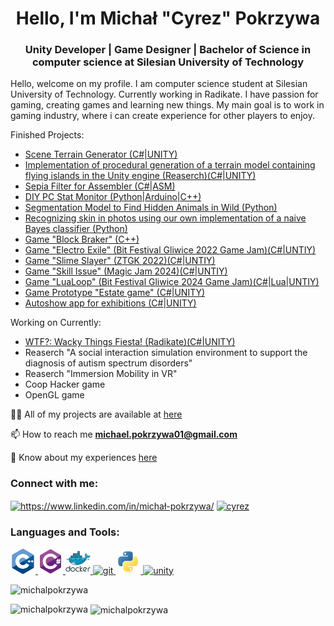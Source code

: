 <h1 align="center">Hello, I'm Michał "Cyrez" Pokrzywa</h1>
<h3 align="center">Unity Developer | Game Designer | Bachelor of Science in computer science at Silesian University of Technology</h3>
Hello, welcome on my profile. I am computer science student at Silesian University of Technology. Currently working in Radikate.
I have passion for gaming, creating games and learning new things.
My main goal is to work in gaming industry, where i can create experience for other players to enjoy.

Finished Projects:
- [Scene Terrain Generator (C#|UNITY)](https://github.com/MichalPokrzywa/TerrainGenerationPP)
- [Implementation of procedural generation of a terrain model containing flying islands in the Unity engine (Reaserch)(C#|UNITY)](https://github.com/MichalPokrzywa/VoxelGenerator)
- [Sepia Filter for Assembler (C#|ASM)](https://github.com/MichalPokrzywa/SepiaFilter)
- [DIY PC Stat Monitor (Python|Arduino|C++)](https://github.com/MichalPokrzywa/PcMonitor)
- [Segmentation Model to Find Hidden Animals in Wild (Python)](https://github.com/MichalPokrzywa/PythonSemgmentationModel)
- [Recognizing skin in photos using our own implementation of a naive Bayes classifier (Python)](https://github.com/MichalPokrzywa/WkiroProject)
- [Game "Block Braker" (C++)](https://github.com/MichalPokrzywa/Block_Braker)
- [Game "Electro Exile" (Bit Festival Gliwice 2022 Game Jam)(C#|UNTIY)](https://github.com/szejkerek/ElectroExile)
- [Game "Slime Slayer" (ZTGK 2022)(C#|UNTIY)](https://skngwigk.itch.io/slime-slayer)
- [Game "Skill Issue" (Magic Jam 2024)(C#|UNTIY)](https://github.com/Jakub-Domogala/Time-Runner-Alpha)
- [Game "LuaLoop" (Bit Festival Gliwice 2024 Game Jam)(C#|Lua|UNTIY)](https://github.com/MichalPokrzywa/BitGameJame24)
- [Game Prototype "Estate game" (C#|UNITY)](https://github.com/MichalPokrzywa/PGU2023)
- [Autoshow app for exhibitions (C#|UNITY)](https://github.com/MichalPokrzywa/CarPresentationApp)

Working on Currently:
- [WTF?: Wacky Things Fiesta! (Radikate)(C#|UNITY)](https://store.steampowered.com/app/3128220/WTF_Wacky_Things_Fiesta/)
- Reaserch "A social interaction simulation environment to support the diagnosis of autism spectrum disorders"
- Reaserch "Immersion Mobility in VR"
- Coop Hacker game
- OpenGL game
  
👨‍💻 All of my projects are available at [here](https://acesse.one/cvEnglish)

📫 How to reach me **michael.pokrzywa01@gmail.com**

📄 Know about my experiences [here](https://drive.google.com/file/d/1rF7qvs9uINNxYne-ilv1RlrwQBGd8L7V/view?usp=sharing)

<h3 align="left">Connect with me:</h3>
<p align="left">
<a href="https://www.linkedin.com/in/michał-pokrzywa/" target="blank"><img align="center" src="https://raw.githubusercontent.com/rahuldkjain/github-profile-readme-generator/master/src/images/icons/Social/linked-in-alt.svg" alt="https://www.linkedin.com/in/michał-pokrzywa/" height="30" width="40" /></a>
<a href="https://discord.gg/qaPy7c6qNp" target="blank"><img align="center" src="https://raw.githubusercontent.com/rahuldkjain/github-profile-readme-generator/master/src/images/icons/Social/discord.svg" alt="cyrez" height="30" width="40" /></a>
</p>

<h3 align="left">Languages and Tools:</h3>
<p align="left"> <a href="https://www.w3schools.com/cpp/" target="_blank" rel="noreferrer"> <img src="https://raw.githubusercontent.com/devicons/devicon/master/icons/cplusplus/cplusplus-original.svg" alt="cplusplus" width="40" height="40"/> </a> <a href="https://www.w3schools.com/cs/" target="_blank" rel="noreferrer"> <img src="https://raw.githubusercontent.com/devicons/devicon/master/icons/csharp/csharp-original.svg" alt="csharp" width="40" height="40"/> </a> <a href="https://www.docker.com/" target="_blank" rel="noreferrer"> <img src="https://raw.githubusercontent.com/devicons/devicon/master/icons/docker/docker-original-wordmark.svg" alt="docker" width="40" height="40"/> </a> <a href="https://git-scm.com/" target="_blank" rel="noreferrer"> <img src="https://www.vectorlogo.zone/logos/git-scm/git-scm-icon.svg" alt="git" width="40" height="40"/> </a> <a href="https://www.python.org" target="_blank" rel="noreferrer"> <img src="https://raw.githubusercontent.com/devicons/devicon/master/icons/python/python-original.svg" alt="python" width="40" height="40"/> </a> <a href="https://unity.com/" target="_blank" rel="noreferrer"> <img src="https://www.vectorlogo.zone/logos/unity3d/unity3d-icon.svg" alt="unity" width="40" height="40"/> </a> </p>
<p align="left"> <img src="https://komarev.com/ghpvc/?username=michalpokrzywa&label=Profile%20views&color=ff29ed&style=flat-square" alt="michalpokrzywa" /> </p>
<p><img align="left" src="https://github-readme-stats.vercel.app/api/top-langs?username=michalpokrzywa&show_icons=true&theme=dark&locale=en&layout=compact" alt="michalpokrzywa" /></p>

<p>&nbsp;<img align="center" src="https://github-readme-stats.vercel.app/api?username=michalpokrzywa&show_icons=true&theme=dark&text_color=1aacf4&locale=en" alt="michalpokrzywa" /></p>
